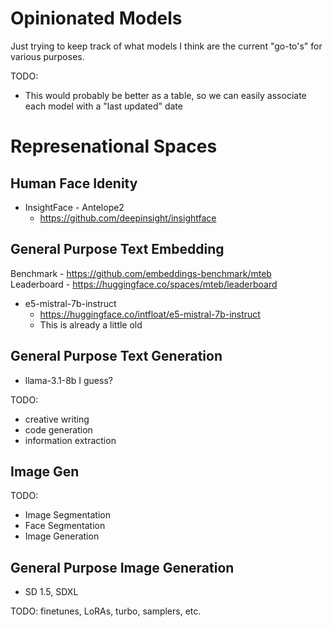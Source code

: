 # Opinionated Models

Just trying to keep track of what models I think are the current "go-to's" for various purposes.

TODO: 
* This would probably be better as a table, so we can easily associate each model with a "last updated" date

# Represenational Spaces

## Human Face Idenity

* InsightFace - Antelope2
  * https://github.com/deepinsight/insightface

## General Purpose Text Embedding

Benchmark - https://github.com/embeddings-benchmark/mteb  
Leaderboard - https://huggingface.co/spaces/mteb/leaderboard

* e5-mistral-7b-instruct
  * https://huggingface.co/intfloat/e5-mistral-7b-instruct
  * This is already a little old
 
## General Purpose Text Generation

* llama-3.1-8b I guess?


TODO:
* creative writing
* code generation
* information extraction


## Image Gen

TODO:
* Image Segmentation
* Face Segmentation
* Image Generation

## General Purpose Image Generation

* SD 1.5, SDXL

TODO: finetunes, LoRAs, turbo, samplers, etc.

